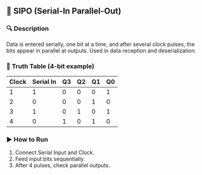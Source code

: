 ## 🧩 SIPO (Serial-In Parallel-Out)
### 🔍 Description

Data is entered serially, one bit at a time, and after several clock pulses, the bits appear in parallel at outputs.
Used in data reception and deserialization.

### 🧠 Truth Table (4-bit example)
| Clock | Serial In | Q3 | Q2 | Q1 | Q0 |
| ----- | --------- | -- | -- | -- | -- |
| 1     | 1         | 0  | 0  | 0  | 1  |
| 2     | 0         | 0  | 0  | 1  | 0  |
| 3     | 1         | 0  | 1  | 0  | 1  |
| 4     | 0         | 1  | 0  | 1  | 0  |

### ▶️ How to Run
1. Connect Serial Input and Clock.
2. Feed input bits sequentially.
3. After 4 pulses, check parallel outputs.
